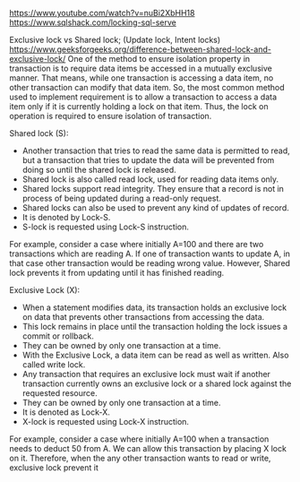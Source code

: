 https://www.youtube.com/watch?v=nuBi2XbHH18
https://www.sqlshack.com/locking-sql-serve

Exclusive lock vs Shared lock; (Update lock, Intent locks)
https://www.geeksforgeeks.org/difference-between-shared-lock-and-exclusive-lock/
One of the method to ensure isolation property in transaction is to require data items be accessed in a mutually exclusive manner. That means, while one transaction is accessing a data item, no other transaction can modify that data item. So, the most common method used to implement requirement is to allow a transaction to access a data item only if it is currently holding a lock on that item. Thus, the lock on operation is required to ensure isolation of transaction. 

Shared lock (S):
- Another transaction that tries to read the same data is permitted to read, but a transaction that tries to update the data will be prevented from doing so until the shared lock is released.
- Shared lock is also called read lock, used for reading data items only.
- Shared locks support read integrity. They ensure that a record is not in process of being updated during a read-only request.
- Shared locks can also be used to prevent any kind of updates of record.
- It is denoted by Lock-S.
- S-lock is requested using Lock-S instruction.

For example, consider a case where initially A=100 and there are two transactions which are reading A. If one of transaction wants to update A, in that case other transaction would be reading wrong value. However, Shared lock prevents it from updating until it has finished reading. 

Exclusive Lock (X):
- When a statement modifies data, its transaction holds an exclusive lock on data that prevents other transactions from accessing the data.
- This lock remains in place until the transaction holding the lock issues a commit or rollback.
- They can be owned by only one transaction at a time.
- With the Exclusive Lock, a data item can be read as well as written. Also called write lock.
- Any transaction that requires an exclusive lock must wait if another transaction currently owns an exclusive lock or a shared lock against the requested resource.
- They can be owned by only one transaction at a time.
- It is denoted as Lock-X.
- X-lock is requested using Lock-X instruction.

For example, consider a case where initially A=100 when a transaction needs to deduct 50 from A. We can allow this transaction by placing X lock on it. Therefore, when the any other transaction wants to read or write, exclusive lock prevent it